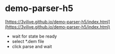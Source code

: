 # demo-parser-h5

[https://3vilive.github.io/demo-parser-h5/index.html](https://3vilive.github.io/demo-parser-h5/index.html)

* wait for state be ready
* select *.dem file
* click parse and wait
  